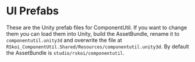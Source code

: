 # UI Prefabs

These are the Unity prefab files for ComponentUtil. If you want to change them you can load them into Unity, build the AssetBundle, rename it to `componentutil.unity3d` and overwrite the file at `RSkoi_ComponentUtil.Shared/Resources/componentutil.unity3d`. By default the AssetBundle is `studio/rskoi/componentutil`.